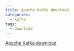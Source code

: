 ```yaml
---
title: Apache Kafka download
categories:
  - kafka
tags: 
  - download
---
```



[Apache Kafka download](https://kafka.apache.org/downloads)
